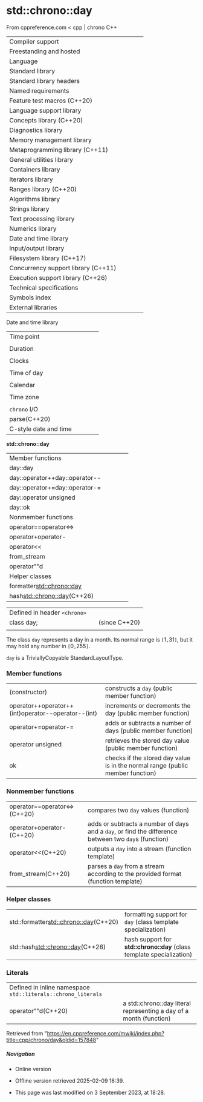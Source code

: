 # std::chrono::day

From cppreference.com
< cpp‎ | chrono
C++

|  |  |  |  |  |
| --- | --- | --- | --- | --- |
| Compiler support | | | | |
| Freestanding and hosted | | | | |
| Language | | | | |
| Standard library | | | | |
| Standard library headers | | | | |
| Named requirements | | | | |
| Feature test macros (C++20) | | | | |
| Language support library | | | | |
| Concepts library (C++20) | | | | |
| Diagnostics library | | | | |
| Memory management library | | | | |
| Metaprogramming library (C++11) | | | | |
| General utilities library | | | | |
| Containers library | | | | |
| Iterators library | | | | |
| Ranges library (C++20) | | | | |
| Algorithms library | | | | |
| Strings library | | | | |
| Text processing library | | | | |
| Numerics library | | | | |
| Date and time library | | | | |
| Input/output library | | | | |
| Filesystem library (C++17) | | | | |
| Concurrency support library (C++11) | | | | |
| Execution support library (C++26) | | | | |
| Technical specifications | | | | |
| Symbols index | | | | |
| External libraries | | | | |

Date and time library

|  |  |  |  |  |
| --- | --- | --- | --- | --- |
| Time point | | | | |
| |  |  |  |  |  | | --- | --- | --- | --- | --- | | time_point(C++11) | | | | | | |  |  |  |  |  | | --- | --- | --- | --- | --- | | clock_time_conversion(C++20) | | | | | | |  |  |  |  |  | | --- | --- | --- | --- | --- | | clock_cast(C++20) | | | | | |
| Duration | | | | |
| |  |  |  |  |  | | --- | --- | --- | --- | --- | | duration(C++11) | | | | | |
| Clocks | | | | |
| |  |  |  |  |  | | --- | --- | --- | --- | --- | | system_clock(C++11) | | | | | | steady_clock(C++11) | | | | | | is_clock(C++20) | | | | | | |  |  |  |  |  | | --- | --- | --- | --- | --- | | utc_clock(C++20) | | | | | | tai_clock(C++20) | | | | | | high_resolution_clock(C++11) | | | | | | |  |  |  |  |  | | --- | --- | --- | --- | --- | | gps_clock(C++20) | | | | | | file_clock(C++20) | | | | | | local_t(C++20) | | | | | |
| Time of day | | | | |
| |  |  |  |  |  | | --- | --- | --- | --- | --- | | is_amis_pm(C++20)(C++20) | | | | | | |  |  |  |  |  | | --- | --- | --- | --- | --- | | make12make24(C++20)(C++20) | | | | | | |  |  |  |  |  | | --- | --- | --- | --- | --- | | hh_mm_ss(C++20) | | | | | |  | | | | | |
| Calendar | | | | |
| |  |  |  |  |  | | --- | --- | --- | --- | --- | | ****day****(C++20) | | | | | | month(C++20) | | | | | | year(C++20) | | | | | | weekday(C++20) | | | | | | operator/(C++20) | | | | | | year_month_day(C++20) | | | | | | |  |  |  |  |  | | --- | --- | --- | --- | --- | | year_month_day_last(C++20) | | | | | | year_month_weekday(C++20) | | | | | | year_month_weekday_last(C++20) | | | | | | weekday_indexed(C++20) | | | | | | weekday_last(C++20) | | | | | | month_day(C++20) | | | | | | |  |  |  |  |  | | --- | --- | --- | --- | --- | | month_day_last(C++20) | | | | | | month_weekday(C++20) | | | | | | month_weekday_last(C++20) | | | | | | year_month(C++20) | | | | | | last_speclast(C++20)(C++20) | | | | | |
| Time zone | | | | |
| |  |  |  |  |  | | --- | --- | --- | --- | --- | | tzdb(C++20) | | | | | | tzdb_list(C++20) | | | | | | get_tzdbget_tzdb_listreload_tzdbremote_version(C++20)(C++20)(C++20)(C++20) | | | | | | sys_info(C++20) | | | | | | |  |  |  |  |  | | --- | --- | --- | --- | --- | | local_info(C++20) | | | | | | nonexistent_local_time(C++20) | | | | | | ambiguous_local_time(C++20) | | | | | | locate_zone(C++20) | | | | | | current_zone(C++20) | | | | | | time_zone(C++20) | | | | | | choose(C++20) | | | | | | |  |  |  |  |  | | --- | --- | --- | --- | --- | | zoned_traits(C++20) | | | | | | zoned_time(C++20) | | | | | | time_zone_link(C++20) | | | | | | leap_second(C++20) | | | | | | leap_second_info(C++20) | | | | | | get_leap_second_info(C++20) | | | | | |  | | | | | |
| `chrono` I/O | | | | |
| parse(C++20) | | | | |
| C-style date and time | | | | |

****std::chrono::day****

|  |  |  |  |  |
| --- | --- | --- | --- | --- |
| Member functions | | | | |
| day::day | | | | |
| day::operator++day::operator-- | | | | |
| day::operator+=day::operator-= | | | | |
| day::operator unsigned | | | | |
| day::ok | | | | |
| Nonmember functions | | | | |
| operator==operator<=> | | | | |
| operator+operator- | | | | |
| operator<< | | | | |
| from_stream | | | | |
| operator""d | | | | |
| Helper classes | | | | |
| formatter<std::chrono::day> | | | | |
| hash<std::chrono::day>(C++26) | | | | |

|  |  |  |
| --- | --- | --- |
| Defined in header `<chrono>` |  |  |
| class day; |  | (since C++20) |
|  |  |  |

The class `day` represents a day in a month. Its normal range is `[`1`,`31`]`, but it may hold any number in `[`​0​`,`255`]`.

`day` is a TriviallyCopyable StandardLayoutType.

### Member functions

|  |  |
| --- | --- |
| (constructor) | constructs a `day`   (public member function) |
| operator++operator++(int)operator--operator--(int) | increments or decrements the day   (public member function) |
| operator+=operator-= | adds or subtracts a number of days   (public member function) |
| operator unsigned | retrieves the stored day value   (public member function) |
| ok | checks if the stored day value is in the normal range   (public member function) |

### Nonmember functions

|  |  |
| --- | --- |
| operator==operator<=>(C++20) | compares two `day` values   (function) |
| operator+operator-(C++20) | adds or subtracts a number of days and a `day`, or find the difference between two `day`s   (function) |
| operator<<(C++20) | outputs a `day` into a stream   (function template) |
| from_stream(C++20) | parses a `day` from a stream according to the provided format   (function template) |

### Helper classes

|  |  |
| --- | --- |
| std::formatter<std::chrono::day>(C++20) | formatting support for `day`   (class template specialization) |
| std::hash<std::chrono::day>(C++26) | hash support for ****std::chrono::day****   (class template specialization) |

### Literals

|  |  |
| --- | --- |
| Defined in inline namespace `std::literals::chrono_literals` | |
| operator""d(C++20) | a std::chrono::day literal representing a day of a month   (function) |

Retrieved from "<https://en.cppreference.com/mwiki/index.php?title=cpp/chrono/day&oldid=157848>"

##### Navigation

- Online version
- Offline version retrieved 2025-02-09 16:39.

- This page was last modified on 3 September 2023, at 18:28.